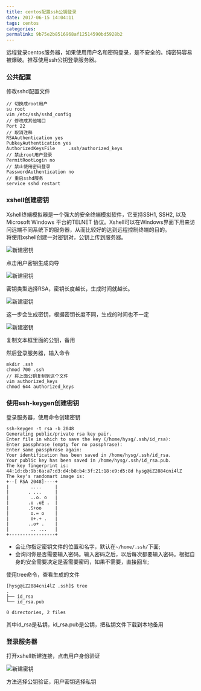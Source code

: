 ```yaml
---
title: centos配置ssh公钥登录
date: 2017-06-15 14:04:11
tags: centos
categories:
permalink: 9b75e2b8516968af12514590bd5928b2
---
```

远程登录centos服务器，如果使用用户名和密码登录，是不安全的。纯密码容易被爆破。推荐使用ssh公钥登录服务器。

<!--more-->

### 公共配置
修改sshd配置文件
```
// 切换成root用户
su root
vim /etc/ssh/sshd_config
// 修改成其他端口
Port 22
// 取消注释
RSAAuthentication yes
PubkeyAuthentication yes
AuthorizedKeysFile     .ssh/authorized_keys
// 禁止root用户登录
PermitRootLogin no
// 禁止使用密码登录
PasswordAuthentication no
// 重启sshd服务
service sshd restart
```

### xshell创建密钥
Xshell终端模拟器是一个强大的安全终端模拟软件，它支持SSH1, SSH2, 以及Microsoft Windows 平台的TELNET 协议。Xshell可以在Windows界面下用来访问远端不同系统下的服务器，从而比较好的达到远程控制终端的目的。  
将使用xshell创建一对密钥对，公钥上传到服务器。

![新建密钥](https://hysgsta.b0.upaiyun.com/img/2017/6/15/1.JPG!img)

点击用户密钥生成向导

![新建密钥](https://hysgsta.b0.upaiyun.com/img/2017/6/15/2.JPG!img)

密钥类型选择RSA，密钥长度越长，生成时间就越长。

![新建密钥](https://hysgsta.b0.upaiyun.com/img/2017/6/15/3.JPG!img)

这一步会生成密钥，根据密钥长度不同，生成的时间也不一定

![新建密钥](https://hysgsta.b0.upaiyun.com/img/2017/6/15/4.JPG!img)

复制文本框里面的公钥，备用

然后登录服务器，输入命令
```
mkdir .ssh
chmod 700 .ssh
// 将上面公钥复制到这个文件
vim authorized_keys
chmod 644 authorized_keys
```

### 使用ssh-keygen创建密钥
登录服务器，使用命令创建密钥
```
ssh-keygen -t rsa -b 2048
Generating public/private rsa key pair.
Enter file in which to save the key (/home/hysg/.ssh/id_rsa):
Enter passphrase (empty for no passphrase):
Enter same passphrase again:
Your identification has been saved in /home/hysg/.ssh/id_rsa.
Your public key has been saved in /home/hysg/.ssh/id_rsa.pub.
The key fingerprint is:
44:1d:cb:9b:6a:a7:d3:d4:b8:b4:3f:21:18:e9:d5:8d hysg@iZ2884cni4lZ
The key's randomart image is:
+--[ RSA 2048]----+
|        ....     |
|       . ...     |
|        ..o. o   |
|       .o .oE .  |
|       .S+oo     |
|        o.= o    |
|        o+.+ .   |
|       ..o+ .    |
|        .. ...   |
+-----------------+
```

+ 会让你指定密钥文件的位置和名字，默认在`~/home/.ssh/`下面;
+ 会询问你是否需要输入密码。输入密码之后，以后每次都要输入密码。根据自身的安全需要决定是否需要密码，如果不需要，直接回车;

使用tree命令，查看生成的文件
```
[hysg@iZ2884cni4lZ .ssh]$ tree
.
├── id_rsa
└── id_rsa.pub

0 directories, 2 files
```
其中id_rsa是私钥，id_rsa.pub是公钥，把私钥文件下载到本地备用

### 登录服务器
打开xshell新建连接，点击用户身份验证

![新建密钥](https://hysgsta.b0.upaiyun.com/img/2017/6/15/5.JPG!img)

方法选择公钥验证，用户密钥选择私钥
